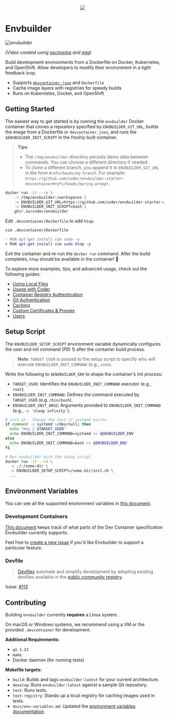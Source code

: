 <p align="center">
  <a aria-label="Join the community on Discord" href="https://discord.gg/coder"><img src="https://img.shields.io/discord/747933592273027093?label=discord"></a>
  <a aria-label="Releases" href="https://github.com/coder/envbuilder/pkgs/container/envbuilder"><img alt="" src="https://img.shields.io/github/v/tag/coder/envbuilder"></a>
  <a aria-label="GoDoc" href="https://pkg.go.dev/github.com/coder/envbuilder"><img alt="" src="https://pkg.go.dev/badge/github.com/coder/envbuilder.svg"></a>
  <a aria-label="License" href="./LICENSE"><img alt="" src="https://img.shields.io/github/license/coder/envbuilder"></a>
</p>

# Envbuilder

![envbuilder](https://github.com/user-attachments/assets/0a49f5cd-2040-4a07-84ba-8b765b954e57)

_(Video created using [asciinema](https://github.com/asciinema/asciinema) and [agg](https://github.com/asciinema/agg))_

Build development environments from a Dockerfile on Docker, Kubernetes, and OpenShift. Allow developers to modify their environment in a tight feedback loop.

- Supports [`devcontainer.json`](https://containers.dev/) and `Dockerfile`
- Cache image layers with registries for speedy builds
- Runs on Kubernetes, Docker, and OpenShift

## Getting Started

The easiest way to get started is by running the `envbuilder` Docker container that clones a repository specified by `ENVBUILDER_GIT_URL`, builds the image from a Dockerfile or `devcontainer.json`, and runs the `$ENVBUILDER_INIT_SCRIPT` in the freshly built container.

> **Tips**:
> - The `/tmp/envbuilder` directory persists demo data between commands. You can choose a different directory if needed.
> - To clone a different branch, you append it to `ENVBUILDER_GIT_URL` in the form `#refs/heads/my-branch`. For example: `https://github.com/coder/envbuilder-starter-devcontainer#refs/heads/boring-prompt`.
```bash
docker run -it --rm \
    -v /tmp/envbuilder:/workspaces \
    -e ENVBUILDER_GIT_URL=https://github.com/coder/envbuilder-starter-devcontainer \
    -e ENVBUILDER_INIT_SCRIPT=bash \
    ghcr.io/coder/envbuilder
```

Edit `.devcontainer/Dockerfile` to add `htop`:

```bash
vim .devcontainer/Dockerfile
```

```diff
- RUN apt-get install vim sudo -y
+ RUN apt-get install vim sudo htop -y
```

Exit the container and re-run the `docker run` command. After the build completes, `htop` should be available in the container! 🥳

To explore more examples, tips, and advanced usage, check out the following guides:

- [Using Local Files](./docs/using-local-files.md)
- [Usage with Coder](./docs/usage-with-coder.md)
- [Container Registry Authentication](./docs/container-registry-auth.md)
- [Git Authentication](./docs/git-auth.md)
- [Caching](./docs/caching.md)
- [Custom Certificates & Proxies](./docs/proxy.md)
- [Users](./docs/users.md)

## Setup Script

The `ENVBUILDER_SETUP_SCRIPT` environment variable dynamically configures the user and init command (PID 1) after the container build process.

> **Note**: `TARGET_USER` is passed to the setup script to specify who will execute `ENVBUILDER_INIT_COMMAND` (e.g., `code`).

Write the following to `$ENVBUILDER_ENV` to shape the container's init process:

- `TARGET_USER`: Identifies the `ENVBUILDER_INIT_COMMAND` executor (e.g., `root`).
- `ENVBUILDER_INIT_COMMAND`: Defines the command executed by `TARGET_USER` (e.g. `/bin/bash`).
- `ENVBUILDER_INIT_ARGS`: Arguments provided to `ENVBUILDER_INIT_COMMAND` (e.g., `-c 'sleep infinity'`).

```bash
# init.sh - Change the init if systemd exists
if command -v systemd >/dev/null; then
  echo "Hey 👋 $TARGET_USER"
  echo ENVBUILDER_INIT_COMMAND=systemd >> $ENVBUILDER_ENV
else
  echo ENVBUILDER_INIT_COMMAND=bash >> $ENVBUILDER_ENV
fi

# Run envbuilder with the setup script
docker run -it --rm \
  -v ./:/some-dir \
  -e ENVBUILDER_SETUP_SCRIPT=/some-dir/init.sh \
  ...
```

## Environment Variables

You can see all the supported environment variables in [this document](./docs/env-variables.md).

### Development Containers

[This document](./docs/devcontainer-spec-support.md) keeps track of what parts of the Dev Container specification Envbuilder currently supports.

Feel free to [create a new issue](https://github.com/coder/envbuilder/issues/new) if you'd like Envbuilder to support a particular feature.

### Devfile

> [Devfiles](https://devfile.io/) automate and simplify development by adopting existing devfiles available in the [public community registry](https://registry.devfile.io/viewer).

Issue: [#113](https://github.com/coder/envbuilder/issues/113)

## Contributing

Building `envbuilder` currently **requires** a Linux system.

On macOS or Windows systems, we recommend using a VM or the provided `.devcontainer` for development.

**Additional Requirements:**

- `go 1.22`
- `make`
- Docker daemon (for running tests)

**Makefile targets:**

- `build`: Builds and tags `envbuilder:latest` for your current architecture.
- `develop`: Runs `envbuilder:latest` against a sample Git repository.
- `test`: Runs tests.
- `test-registry`: Stands up a local registry for caching images used in tests.
- `docs/env-variables.md`: Updated the [environment variables documentation](./docs/env-variables.md).

